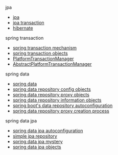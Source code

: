 jpa
- [jpa](./jpa/txt/jpa.md)
- [jpa transaction](./jpa/txt/jpa%20transaction.md)
- [hibernate](./hibernate/hibernate.md)

spring transaction
- [spring transaction mechanism](../core/txt/transaction/spring%20transaction%20mechanism.md)
- [spring transaction objects](../core/txt/transaction/transaction%20objects.md)
- [PlatformTransactionManager](../core/txt/transaction/PlatformTransactionManager.md)
- [AbstractPlatformTransactionManager](../core/txt/transaction/AbstractPlatformTransactionManager.md)

spring data
- [spring data](./common/spring%20data.md)
- [spring data repository config objects](./common/spring%20data%20repository%20config%20objects.md)
- [spring data repository proxy objects](./common/spring%20data%20proxy%20objects.md)
- [spring data repository information objects](./common/spring%20data%20proxy%20objects.md)
- [spring boot's data repository autoconfiguration](./common/spring%20boot's%20data%20repository%20auto%20configuration.md)
- [spring data repository proxy creation process](./common/spring%20data%20repository%20proxy%20creation%20process.md)

spring data jpa
- [spring data jpa autoconfiguration](./jpa/txt/spring%20data%20jpa%20autoconfiguration.md)
- [simple jpa repository](./jpa/txt/simple%20jpa%20repository.md)
- [spring data jpa mystery](./jpa/txt/spring%20data%20jpa%20mystery.md)
- [spring data jpa objects](./jpa/txt/spring%20data%20jpa%20objects.md)
